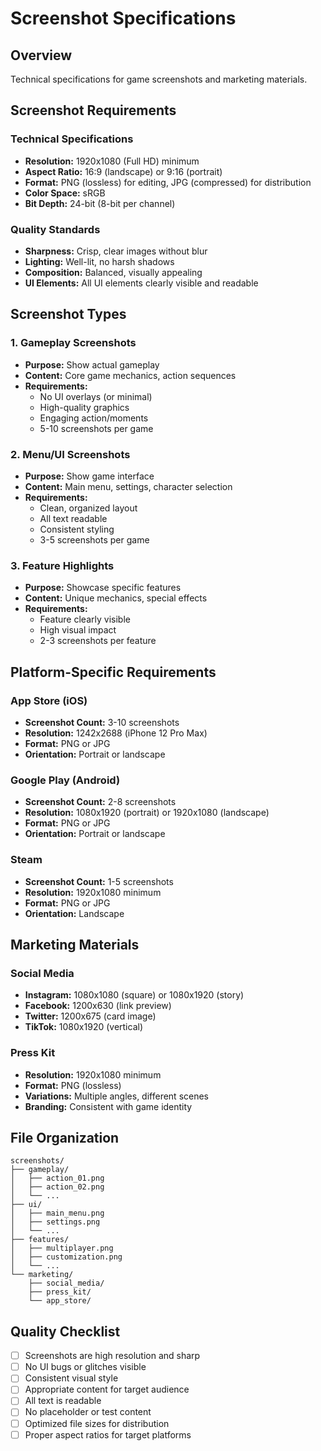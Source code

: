 # Screenshot Specifications

## Overview
Technical specifications for game screenshots and marketing materials.

## Screenshot Requirements

### Technical Specifications
- **Resolution:** 1920x1080 (Full HD) minimum
- **Aspect Ratio:** 16:9 (landscape) or 9:16 (portrait)
- **Format:** PNG (lossless) for editing, JPG (compressed) for distribution
- **Color Space:** sRGB
- **Bit Depth:** 24-bit (8-bit per channel)

### Quality Standards
- **Sharpness:** Crisp, clear images without blur
- **Lighting:** Well-lit, no harsh shadows
- **Composition:** Balanced, visually appealing
- **UI Elements:** All UI elements clearly visible and readable

## Screenshot Types

### 1. Gameplay Screenshots
- **Purpose:** Show actual gameplay
- **Content:** Core game mechanics, action sequences
- **Requirements:** 
  - No UI overlays (or minimal)
  - High-quality graphics
  - Engaging action/moments
  - 5-10 screenshots per game

### 2. Menu/UI Screenshots
- **Purpose:** Show game interface
- **Content:** Main menu, settings, character selection
- **Requirements:**
  - Clean, organized layout
  - All text readable
  - Consistent styling
  - 3-5 screenshots per game

### 3. Feature Highlights
- **Purpose:** Showcase specific features
- **Content:** Unique mechanics, special effects
- **Requirements:**
  - Feature clearly visible
  - High visual impact
  - 2-3 screenshots per feature

## Platform-Specific Requirements

### App Store (iOS)
- **Screenshot Count:** 3-10 screenshots
- **Resolution:** 1242x2688 (iPhone 12 Pro Max)
- **Format:** PNG or JPG
- **Orientation:** Portrait or landscape

### Google Play (Android)
- **Screenshot Count:** 2-8 screenshots
- **Resolution:** 1080x1920 (portrait) or 1920x1080 (landscape)
- **Format:** PNG or JPG
- **Orientation:** Portrait or landscape

### Steam
- **Screenshot Count:** 1-5 screenshots
- **Resolution:** 1920x1080 minimum
- **Format:** PNG or JPG
- **Orientation:** Landscape

## Marketing Materials

### Social Media
- **Instagram:** 1080x1080 (square) or 1080x1920 (story)
- **Facebook:** 1200x630 (link preview)
- **Twitter:** 1200x675 (card image)
- **TikTok:** 1080x1920 (vertical)

### Press Kit
- **Resolution:** 1920x1080 minimum
- **Format:** PNG (lossless)
- **Variations:** Multiple angles, different scenes
- **Branding:** Consistent with game identity

## File Organization
```
screenshots/
├── gameplay/
│   ├── action_01.png
│   ├── action_02.png
│   └── ...
├── ui/
│   ├── main_menu.png
│   ├── settings.png
│   └── ...
├── features/
│   ├── multiplayer.png
│   ├── customization.png
│   └── ...
└── marketing/
    ├── social_media/
    ├── press_kit/
    └── app_store/
```

## Quality Checklist
- [ ] Screenshots are high resolution and sharp
- [ ] No UI bugs or glitches visible
- [ ] Consistent visual style
- [ ] Appropriate content for target audience
- [ ] All text is readable
- [ ] No placeholder or test content
- [ ] Optimized file sizes for distribution
- [ ] Proper aspect ratios for target platforms
